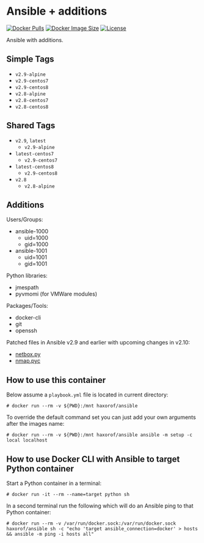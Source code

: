 # Ansible + additions

[![Docker Pulls](https://img.shields.io/docker/pulls/haxorof/ansible.svg?style=popout-square)](https://hub.docker.com/r/haxorof/ansible/)
[![Docker Image Size](https://img.shields.io/microbadger/image-size/haxorof/ansible/latest.svg?style=popout-square)](https://hub.docker.com/r/haxorof/ansible/)
[![License](https://img.shields.io/github/license/haxorof/docker-ansible.svg?style=popout-square)](https://hub.docker.com/r/haxorof/ansible/)

Ansible with additions.

## Simple Tags

- `v2.9-alpine`
- `v2.9-centos7`
- `v2.9-centos8`
- `v2.8-alpine`
- `v2.8-centos7`
- `v2.8-centos8`

## Shared Tags

- `v2.9`, `latest`
  - `v2.9-alpine`
- `latest-centos7`
  - `v2.9-centos7`
- `latest-centos8`
  - `v2.9-centos8`
- `v2.8`
  - `v2.8-alpine`

## Additions

Users/Groups:

- ansible-1000
  - uid=1000
  - gid=1000
- ansible-1001
  - uid=1001
  - gid=1001

Python libraries:

- jmespath
- pyvmomi (for VMWare modules)

Packages/Tools:

- docker-cli
- git
- openssh

Patched files in Ansible v2.9 and earlier with upcoming changes in v2.10:

- [netbox.py](https://raw.githubusercontent.com/ansible/ansible/faf8fc62cb74f442c2446ac6f5798cecd107feff/lib/ansible/plugins/inventory/netbox.py)
- [nmap.pyc](https://raw.githubusercontent.com/ansible/ansible/68b981ae21f85e96d951aefac6acd1b0d169cefe/lib/ansible/plugins/inventory/nmap.py)

## How to use this container

Below assume a `playbook.yml` file is located in current directory:

```console
# docker run --rm -v ${PWD}:/mnt haxorof/ansible
```

To override the default command set you can just add your own arguments after the images name:

```console
# docker run --rm -v ${PWD}:/mnt haxorof/ansible ansible -m setup -c local localhost
```

## How to use Docker CLI with Ansible to target Python container

Start a Python container in a terminal:

```console
# docker run -it --rm --name=target python sh
```

In a second terminal run the following which will do an Ansible ping to that Python container:

```console
# docker run --rm -v /var/run/docker.sock:/var/run/docker.sock haxorof/ansible sh -c "echo 'target ansible_connection=docker' > hosts && ansible -m ping -i hosts all"
```

